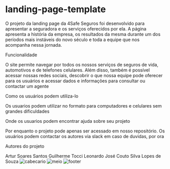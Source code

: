 # landing-page-template
O projeto da landing page da 4Safe Seguros foi desenvolvido para apresentar a seguradora e os serviços oferecidos por ela.
A página apresenta a história da empresa, os resultados da mesma durante um dos períodos mais instáveis do novo século e toda
a equipe que nos acompanha nessa jornada.

Funcionalidade

O site permite navegar por todos os nossos serviços de seguros de vida, automotivos e de telefones celulares. Além disso, também é
possível acessar nossas redes sociais, descobrir o que nossa equipe pode oferecer para os usuários e acessar dados e informações
para consultar ou contactar um agente

Como os usuários podem utiliza-lo

Os usuarios podem utilizar no formato para computadores e celulares sem grandes dificuldades

Onde os usuarios podem encontrar ajuda sobre seu projeto

Por enquanto o projeto pode apenas ser acessado em nosso repositório. Os usuários podem contactar os autores via slack em caso de duvidas, por ora

Autores do projeto

Artur Soares Santos
Guilherme Tocci
Leonardo José Couto Silva Lopes de Souza
![cabecario](https://user-images.githubusercontent.com/104547759/172078515-465e7c29-6fc4-4e7c-85fb-4d9a95e58b7e.jpeg)
![meio](https://user-images.githubusercontent.com/104547759/172078523-75b22d65-db56-45c4-9acb-8b4ff03ea873.jpeg)
![footer](https://user-images.githubusercontent.com/104547759/172078527-23a10f62-bbe1-4f2a-9434-4a1b69b1f3e0.jpeg)
